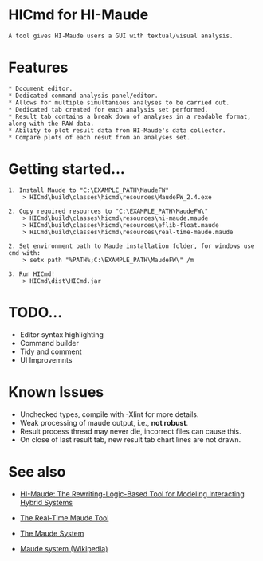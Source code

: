# HICmd for HI-Maude
	A tool gives HI-Maude users a GUI with textual/visual analysis.
	
# Features
	* Document editor.
	* Dedicated command analysis panel/editor.
	* Allows for multiple simultanious analyses to be carried out.
	* Dedicated tab created for each analysis set performed.
	* Result tab contains a break down of analyses in a readable format, along with the RAW data.
	* Ability to plot result data from HI-Maude's data collector.
	* Compare plots of each resut from an analyses set.
	
# Getting started...
	1. Install Maude to "C:\EXAMPLE_PATH\MaudeFW"
		> HICmd\build\classes\hicmd\resources\MaudeFW_2.4.exe
		
	2. Copy required resources to "C:\EXAMPLE_PATH\MaudeFW\"
		> HICmd\build\classes\hicmd\resources\hi-maude.maude
		> HICmd\build\classes\hicmd\resources\eflib-float.maude
		> HICmd\build\classes\hicmd\resources\real-time-maude.maude
		
	2. Set environment path to Maude installation folder, for windows use cmd with:
		> setx path "%PATH%;C:\EXAMPLE_PATH\MaudeFW\" /m
		
	3. Run HICmd!
		> HICmd\dist\HICmd.jar

# TODO...
* Editor syntax highlighting
* Command builder
* Tidy and comment
* UI Improvemnts

# Known Issues
* Unchecked types, compile with -Xlint for more details.
* Weak processing of maude output, i.e., <b>not robust</b>.
* Result process thread may never die, incorrect files can cause this.
* On close of last result tab, new result tab chart lines are not drawn.

# See also
* <a href="http://folk.uio.no/mohamf/HI-Maude/">HI-Maude: The Rewriting-Logic-Based Tool for Modeling Interacting Hybrid Systems</a>

* <a href="http://heim.ifi.uio.no/peterol/RealTimeMaude/">The Real-Time Maude Tool</a>

* <a href="http://maude.cs.illinois.edu/w/index.php?title=The_Maude_System">The Maude System</a>

* <a href="http://en.wikipedia.org/wiki/Maude_system">Maude system (Wikipedia)</a>
